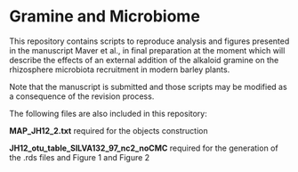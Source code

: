# Gramine and Microbiome

This repository contains scripts to reproduce analysis and figures presented in the manuscript Maver et al., in final preparation at the moment which will describe the effects of an external addition of the alkaloid gramine on the rhizosphere microbiota recruitment in modern barley plants.

Note that the manuscript is submitted and those scripts may be modified as a consequence of the revision process.



The following files are also included in this repository:

**MAP_JH12_2.txt** required for the objects construction

**JH12_otu_table_SILVA132_97_nc2_noCMC** required for the generation of the .rds files and Figure 1 and Figure 2
